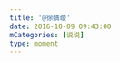 ```yaml
---
title: '@徐婧璇'
date: 2016-10-09 09:43:00
mCategories: [说说]
type: moment
---
```


<div id="pics-20161009094300"></div>

<script>
var data = [
    {"link": "2016-10-09_000009.jpeg", "type": "shuoshuo"}
];
picsRender(data, "pics-20161009094300");
</script>
